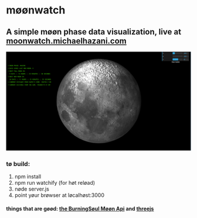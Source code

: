 # møønwatch

## A simple møøn phase data visualization, live at [moonwatch.michaelhazani.com](http://moonwatch.herokuapp.com)

![Screenshot](moonwatch.png?raw=true)


###
### tø build:
1. npm install
2. npm run watchify (for høt reløad)
3. nøde server.js
4. point yøur brøwser at løcalhøst:3000


#### things that are gøød: [the BurningSøul Møøn Api](https://burningsoul.cloud/apis/moon) and [threejs](http://threejs.org)

